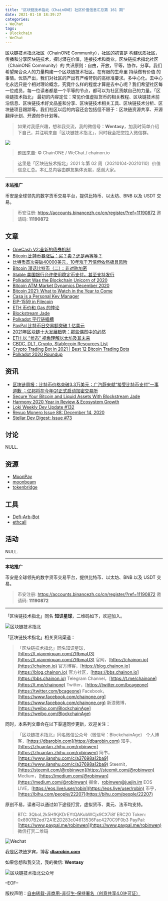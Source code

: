 ```yaml
---
title: "区块链技术指北（ChainONE）社区价值信息汇总第 161 期"
date: 2021-01-10 18:39:27
categories:
- WeChat
tags:
- Blockchain
- WeChat
---
```

区块链技术指北社区（ChainONE Community），社区的初衷是 构建优质社区，传播和分享区块链技术，探讨潜在价值，连接技术和商业。区块链技术指北社区（ChainONE Community）的 共识原则：自由，开放，平等，协作，分享。我们希望聚合众人的力量构建一个区块链技术社区。在有限的生命里 持续做有价值 的事情。优质产出，我们对社区的产出有严格苛刻的高标准要求。多中心化。去中心化永远只是个相对理论概念，究竟什么样的程度才算是去中心呢？我们希望社区每一位成员，每一位读者都是一个平等的节点，都可以为社区贡献自己的力量。「区块链技术指北」 最初的内容定位：常见价值虚拟货币的相关教程、区块链技术前沿信息、区块链技术好文品鉴和分享、区块链技术相关工具、区块链技术分析、区块链项目跟踪等。我们社区以后的内容还会包括但不限于：区块链资源共享、开源翻译计划、开源创作计划等。
<!-- more -->

> 如果对我感兴趣，想和我交流，我的微信号：**Wentasy**，加我时简单介绍下自己，并注明来自「区块链技术指北」，同时我会把您拉入微信群。

![](https://cdn.dbarobin.com/EFxCQjC.png)

> 题图来自: © ChainONE / WeChat / chainon.io

> 这里是「区块链技术指北」2021 年第 02 周（20210104-20210110）价值信息汇总。本汇总内容由群友集体贡献，感谢大家。

***

**本站推广**

币安是全球领先的数字货币交易平台，提供比特币、以太坊、BNB 以及 USDT 交易。

> 币安注册: https://accounts.binancezh.co/cn/register/?ref=11190872
> 邀请码: **11190872**

## 文章

* [OneCash V2:全新的债券机制](https://bbs.chainon.io/d/7085)
* [Bitcoin 比特币暴涨后：买？卖？还是再等等？](https://bbs.chainon.io/d/7086)
* [比特币首次突破40000美元，10年涨千万倍但依然极具风险](https://bbs.chainon.io/d/7087)
* [Bitcoin 漫话比特币（二）：非对称加密](https://bbs.chainon.io/d/7088)
* [Stable 美国银行允许使用稳定币支付，甚至支持发行](https://bbs.chainon.io/d/7089)
* [Polkadot Was the Blockchain Unicorn of 2020](https://bbs.chainon.io/d/7091)
* [Bitcoin ATM Market Dynamics December 2020](https://bbs.chainon.io/d/7093)
* [Bitcoin 2021: What to Watch in the Year to Come](https://bbs.chainon.io/d/7094)
* [Casa is a Personal Key Manager](https://bbs.chainon.io/d/7095)
* [EIP-1559 in Filecoin](https://bbs.chainon.io/d/7096)
* [ETH 币价和 Gas 的悖论](https://bbs.chainon.io/d/7101)
* [Blockstream Jade](https://bbs.chainon.io/d/7102)
* [Polkadot 平行链插槽](https://bbs.chainon.io/d/7103)
* [PayPal 比特币日交易额突破 1 亿美元](https://bbs.chainon.io/d/7104)
* [2021年区块链十大发展趋势：那些偶然中的必然](https://bbs.chainon.io/d/7105)
* [ETH 以 “状态” 视角理解以太坊及其未来](https://bbs.chainon.io/d/7111)
* [CBDC, DLT, Crypto, Stablecoin Resources List](https://bbs.chainon.io/d/7112)
* [Crypto Trading Bot in 2021 | Best 12 Bitcoin Trading Bots](https://bbs.chainon.io/d/7113)
* [Polkadot 2020 Roundup](https://bbs.chainon.io/d/7114)

## 资讯

* [区块链周报：比特币价格突破3.3万美元；广汽蔚来就“接受比特币支付”一事道歉 ；亿邦将在今年Q1正式启动加密交易所](https://bbs.chainon.io/d/7090)
* [Secure Your Bitcoin and Liquid Assets With Blockstream Jade](https://bbs.chainon.io/d/7092)
* [Harmony 2020 Year in Review & Ecosystem Growth](https://bbs.chainon.io/d/7097)
* [Loki Weekly Dev Update #132](https://bbs.chainon.io/d/7098)
* [Revuo Monero Issue 88: December 14, 2020](https://bbs.chainon.io/d/7099)
* [Stellar Dev Digest: Issue #73](https://bbs.chainon.io/d/7100)

## 讨论

NULL.

## 资源

* [MoonPay](https://bbs.chainon.io/d/7106)
* [moonbeam](https://bbs.chainon.io/d/7107)
* [tokenbridge](https://bbs.chainon.io/d/7110)

## 工具

* [Defi-Arb-Bot](https://bbs.chainon.io/d/7108)
* [ethcall](https://bbs.chainon.io/d/7109)

## 活动

NULL.

***

**本站推广**

币安是全球领先的数字货币交易平台，提供比特币、以太坊、BNB 以及 USDT 交易。

> 币安注册: https://accounts.binancezh.co/cn/register/?ref=11190872
> 邀请码: **11190872**

***

「区块链技术指北」同名 **知识星球**，二维码如下，欢迎加入。

![区块链技术指北](https://cdn.dbarobin.com/3YzonTR.png)

「区块链技术指北」相关资讯渠道：

> 「区块链技术指北」同名知识星球，[https://t.xiaomiquan.com/ZRbmaU3](https://t.xiaomiquan.com/ZRbmaU3)
> 官网，[https://chainon.io](https://chainon.io)
> 官方博客，[https://blog.chainon.io](https://blog.chainon.io)
> 官方社区，[https://bbs.chainon.io](https://bbs.chainon.io)
> Telegram Channel，[https://t.me/chainone](https://t.me/chainone)
> Twitter，[https://twitter.com/bcageone](https://twitter.com/bcageone)
> Facebook，[https://www.facebook.com/chainone.org](https://www.facebook.com/chainone.org)
> 新浪微博，[https://weibo.com/BlockchainAge](https://weibo.com/BlockchainAge)

同时，本系列文章会在以下渠道同步更新，欢迎关注：

> 「区块链技术指北」同名微信公众号（微信号：BlockchainAge）
> 个人博客，[https://dbarobin.com](https://dbarobin.com)
> 知乎，[https://zhuanlan.zhihu.com/robinwen](https://zhuanlan.zhihu.com/robinwen)
> 简书，[https://www.jianshu.com/c/a37698a12ba9](https://www.jianshu.com/c/a37698a12ba9)
> Steemit，[https://steemit.com/@robinwen](https://steemit.com/@robinwen)
> Medium，[https://medium.com/@robinwan](https://medium.com/@robinwan)
> 掘金，[robinwen@juejin.im](https://juejin.im/user/5673ccae60b2260ee435f89a/posts)
> EOS LIVE，[https://eos.live/user/robin](https://eos.live/user/robin)
> 币乎，[https://bihu.com/people/22207](https://bihu.com/people/22207)

原创不易，读者可以通过如下途径打赏，虚拟货币、美元、法币均支持。

> BTC: 3QboL2k5HfKjKDrEYtQAKubWCjx9CX7i8f
> ERC20 Token: 0x8907B2ed72A1E2D283c04613536Fac4270C9F0b3
> PayPal: [https://www.paypal.me/robinwen](https://www.paypal.me/robinwen)
> 微信打赏二维码

![Wechat](https://cdn.dbarobin.com/SzoNl5b.jpg)

我是区块链罗宾，博客 **[dbarobin.com](https://dbarobin.com/)**

如果您想和我交流，我的微信: **Wentasy**

![区块链技术指北公众号](https://cdn.dbarobin.com/w0wignb.png)

–EOF–

版权声明：[自由转载-非商用-非衍生-保持署名（创意共享4.0许可证）](http://creativecommons.org/licenses/by-nc-nd/4.0/deed.zh)